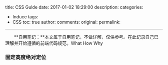 ﻿title: CSS Gulde
date: 2017-01-02 18:29:00
description:
categories:
- Induce
tags:
- CSS
toc: true
author:
comments:
original:
permalink:
---

　　**自用笔记：**本文属于自用笔记，不做详解，仅供参考。在此记录自己已理解并开始遵循的前端代码规范。What How Why
<!-- more -->


### 固定高度绝对定位